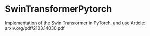 # SwinTransformerPytorch
Implementation of the Swin Transformer in PyTorch. and use Article: arxiv.org/pdf/2103.14030.pdf
